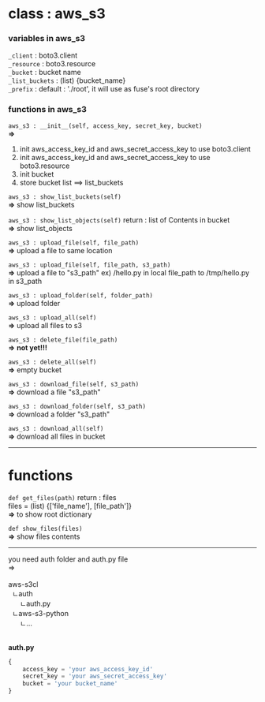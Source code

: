 # class : aws\_s3

### variables in aws\_s3  
```_client``` : boto3.client</br>
```_resource``` : boto3.resource</br>
```_bucket``` : bucket name</br>
```_list_buckets``` : (list) {bucket_name}</br>
```_prefix``` : default : './root', it will use as fuse's root directory</br>
  
### functions in aws\_s3
```aws_s3 : __init__(self, access_key, secret_key, bucket)```</br>
**=>**</br>
1. init aws_access_key_id and aws_secret_access_key to use boto3.client</br>
2. init aws_access_key_id and aws_secret_access_key to use boto3.resource</br>
3. init bucket
4. store bucket list ==> list\_buckets</br>
  

```aws_s3 : show_list_buckets(self)```</br>
**=>** show list_buckets</br>


```aws_s3 : show_list_objects(self)``` return : list of Contents in bucket</br>
**=>** show list_objects</br>

  
```aws_s3 : upload_file(self, file_path)```</br>
**=>** upload a file to same location</br>
  

```aws_s3 : upload_file(self, file_path, s3_path)```</br>
**=>** upload a file to "s3_path" ex) /hello.py in local file_path to /tmp/hello.py in s3_path</br>

  
```aws_s3 : upload_folder(self, folder_path)```</br>
**=>** upload folder</br>


```aws_s3 : upload_all(self)```</br>
**=>** upload all files to s3</br>


```aws_s3 : delete_file(file_path)```</br>
**=>** **not yet!!!**</br>


```aws_s3 : delete_all(self)```</br>
**=>** empty bucket</br>


```aws_s3 : download_file(self, s3_path)```</br>
**=>** download a file "s3_path"</br>


```aws_s3 : download_folder(self, s3_path)```</br>
**=>** download a folder "s3_path"</br>


```aws_s3 : download_all(self)```</br>
**=>** download all files in bucket</br>

-------------------------------------------------------

# functions
```def get_files(path)``` return : files</br>
files = (list) {['file_name'], [file_path']}</br>
**=>** to show root dictionary</br>
 

```def show_files(files)```</br>
**=>** show files contents</br>

--------------------------------------------------------

you need auth folder and auth.py file</br>=></br></br>
aws-s3cl</br>
&nbsp;&nbsp;ㄴauth</br>
&nbsp;&nbsp;&nbsp;&nbsp;&nbsp;&nbsp;ㄴauth.py</br>
&nbsp;&nbsp;ㄴaws-s3-python</br>
&nbsp;&nbsp;&nbsp;&nbsp;&nbsp;&nbsp;ㄴ...</br></br>

**auth.py**
```python
{
	access_key = 'your aws_access_key_id'
	secret_key = 'your aws_secret_access_key'
	bucket = 'your bucket_name'
}
```

